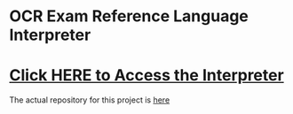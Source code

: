 # OCR Exam Reference Language Interpreter

# [Click HERE to Access the Interpreter](https://code-erl.github.io/interpreter.html)

The actual repository for this project is [here](https://github.com/patrickWilliams07/ocr-erl-interpreter)  
